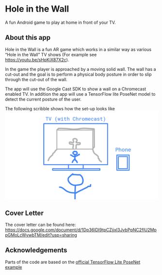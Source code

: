 # Hole in the Wall

A fun Android game to play at home in front of your TV.

## About this app

Hole in the Wall is a fun AR game which works in a similar way as various “Hole in the Wall” TV shows (For example see https://youtu.be/sHpKiX87X2c).   

In the game the player is approached by a moving solid wall. The wall has a cut-out and the goal is to perform a physical body posture in order to slip through the cut-out of the wall.

The app will use the Google Cast SDK to show a wall on a Chromecast enabled TV. In addition the app will use a TensorFlow lite PoseNet model to detect the current posture of the user.

The following scribble shows how the set-up looks like  
![Illustration](illustration.png)


## Cover Letter

The cover letter can be found here: https://docs.google.com/document/d/1Dp36lDI9tpCZjjxI3JvbPpNC2fIU2MppGMoLcWywbTM/edit?usp=sharing


## Acknowledgements

Parts of the code are based on the [official TensorFlow Lite PoseNet example](https://github.com/tensorflow/examples/tree/master/lite/examples/posenet/android)
